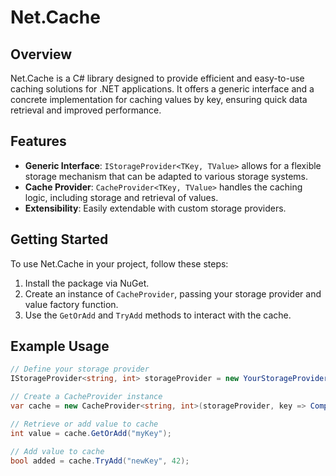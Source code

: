 # Net.Cache

## Overview

Net.Cache is a C# library designed to provide efficient and easy-to-use caching solutions for .NET applications. It offers a generic interface and a concrete implementation for caching values by key, ensuring quick data retrieval and improved performance.

## Features

- **Generic Interface**: `IStorageProvider<TKey, TValue>` allows for a flexible storage mechanism that can be adapted to various storage systems.
- **Cache Provider**: `CacheProvider<TKey, TValue>` handles the caching logic, including storage and retrieval of values.
- **Extensibility**: Easily extendable with custom storage providers.

## Getting Started

To use Net.Cache in your project, follow these steps:

1. Install the package via NuGet.
2. Create an instance of `CacheProvider`, passing your storage provider and value factory function.
3. Use the `GetOrAdd` and `TryAdd` methods to interact with the cache.

## Example Usage

```csharp
// Define your storage provider
IStorageProvider<string, int> storageProvider = new YourStorageProvider();

// Create a CacheProvider instance
var cache = new CacheProvider<string, int>(storageProvider, key => ComputeValue(key));

// Retrieve or add value to cache
int value = cache.GetOrAdd("myKey");

// Add value to cache
bool added = cache.TryAdd("newKey", 42);
```
